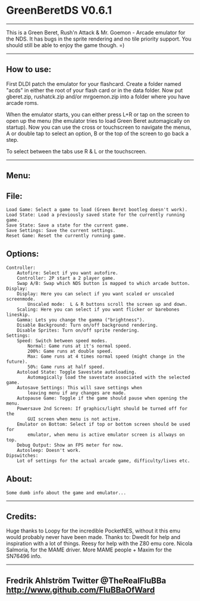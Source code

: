 # GreenBeretDS V0.6.1
--------------------------------------------------------------------------------
This is a Green Beret, Rush'n Attack & Mr. Goemon - Arcade emulator for the NDS.
It has bugs in the sprite rendering and no tile priority support.
You should still be able to enjoy the game though. =)

--------------------------------------------------------------------------------
How to use:
--------------------------------------------------------------------------------
First DLDI patch the emulator for your flashcard.
Create a folder named "acds" in either the root of your flash card or in the
data folder. Now put gberet.zip, rushatck.zip and/or mrgoemon.zip into a folder
where you have arcade roms.

When the emulator starts, you can either press L+R or tap on the screen to open
up the menu (the emulator tries to load Green Beret automagically on startup).
Now you can use the cross or touchscreen to navigate the menus, A or double tap
to select an option, B or the top of the screen to go back a step.

To select between the tabs use R & L or the touchscreen.

--------------------------------------------------------------------------------
Menu:
--------------------------------------------------------------------------------
File:
-----
	Load Game: Select a game to load (Green Beret bootleg doesn't work).
	Load State: Load a previously saved state for the currently running game.
	Save State: Save a state for the current game.
	Save Settings: Save the current settings.
	Reset Game: Reset the currently running game.

Options:
--------
	Controller:
		Autofire: Select if you want autofire.
		Controller: 2P start a 2 player game.
		Swap A/B: Swap which NDS button is mapped to which arcade button.
	Display:
		Display: Here you can select if you want scaled or unscaled screenmode.
			Unscaled mode:  L & R buttons scroll the screen up and down.
		Scaling: Here you can select if you want flicker or barebones lineskip.
		Gamma: Lets you change the gamma ("brightness").
		Disable Background: Turn on/off background rendering.
		Disable Sprites: Turn on/off sprite rendering.
	Settings:
		Speed: Switch between speed modes.
			Normal: Game runs at it's normal speed.
			200%: Game runs at double speed.
			Max: Game runs at 4 times normal speed (might change in the future).
			50%: Game runs at half speed.
		Autoload State: Toggle Savestate autoloading.
			Automagically load the savestate associated with the selected game.
		Autosave Settings: This will save settings when
			leaving menu if any changes are made.
		Autopause Game: Toggle if the game should pause when opening the menu.
		Powersave 2nd Screen: If graphics/light should be turned off for the
			GUI screen when menu is not active.
		Emulator on Bottom: Select if top or bottom screen should be used for
			emulator, when menu is active emulator screen is allways on top.
		Debug Output: Show an FPS meter for now.
		Autosleep: Doesn't work.
	Dipswitches:
		Lot of settings for the actual arcade game, difficulty/lives etc.

About:
------
	Some dumb info about the game and emulator...

--------------------------------------------------------------------------------
Credits:
--------------------------------------------------------------------------------
Huge thanks to Loopy for the incredible PocketNES, without it this emu would
probably never have been made.
Thanks to:
Dwedit for help and inspiration with a lot of things.
Reesy for help with the Z80 emu core.
Nicola Salmoria, for the MAME driver.
More MAME people + Maxim for the SN76496 info.


--------------------------------------
Fredrik Ahlström
Twitter @TheRealFluBBa
http://www.github.com/FluBBaOfWard
--------------------------------------

